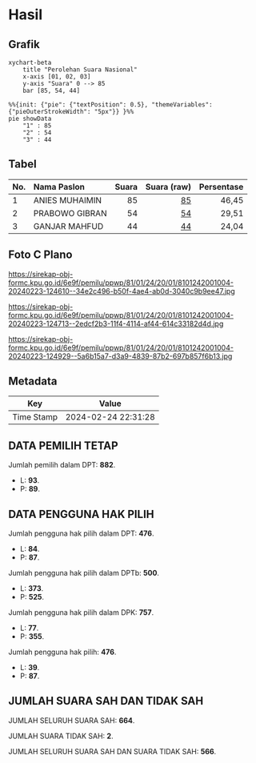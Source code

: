 # Hasil

## Grafik

```mermaid
xychart-beta
    title "Perolehan Suara Nasional"
    x-axis [01, 02, 03]
    y-axis "Suara" 0 --> 85
    bar [85, 54, 44]
```

```mermaid
%%{init: {"pie": {"textPosition": 0.5}, "themeVariables": {"pieOuterStrokeWidth": "5px"}} }%%
pie showData
    "1" : 85
    "2" : 54
    "3" : 44
```

## Tabel

| No. | Nama Paslon    | Suara | Suara (raw) | Persentase |
|:--- |:-------------- | -----:| -----------:| ----------:|
| 1   | ANIES MUHAIMIN | 85    | [85][p-1]   | 46,45      |
| 2   | PRABOWO GIBRAN | 54    | [54][p-2]   | 29,51      |
| 3   | GANJAR MAHFUD  | 44    | [44][p-3]   | 24,04      |


[p-1]: https://github.com/gigit-pemilu/pemilu-2024/blob/main/pilpres/hitung-suara/sub/81-maluku/sub/01-maluku-tengah/sub/24-seram-utara-timur-seti/sub/2001-seti/sub/004-tps/sub/paslon-1.txt
[p-2]: https://github.com/gigit-pemilu/pemilu-2024/blob/main/pilpres/hitung-suara/sub/81-maluku/sub/01-maluku-tengah/sub/24-seram-utara-timur-seti/sub/2001-seti/sub/004-tps/sub/paslon-2.txt
[p-3]: https://github.com/gigit-pemilu/pemilu-2024/blob/main/pilpres/hitung-suara/sub/81-maluku/sub/01-maluku-tengah/sub/24-seram-utara-timur-seti/sub/2001-seti/sub/004-tps/sub/paslon-3.txt

## Foto C Plano

https://sirekap-obj-formc.kpu.go.id/6e9f/pemilu/ppwp/81/01/24/20/01/8101242001004-20240223-124610--34e2c496-b50f-4ae4-ab0d-3040c9b9ee47.jpg

https://sirekap-obj-formc.kpu.go.id/6e9f/pemilu/ppwp/81/01/24/20/01/8101242001004-20240223-124713--2edcf2b3-11f4-4114-af44-614c33182d4d.jpg

https://sirekap-obj-formc.kpu.go.id/6e9f/pemilu/ppwp/81/01/24/20/01/8101242001004-20240223-124929--5a6b15a7-d3a9-4839-87b2-697b857f6b13.jpg


## Metadata

| Key        | Value               |
| ---------- | ------------------- |
| Time Stamp | 2024-02-24 22:31:28 |


## DATA PEMILIH TETAP

Jumlah pemilih dalam DPT: **882**.
 * L: **93**.
 * P: **89**.

## DATA PENGGUNA HAK PILIH

Jumlah pengguna hak pilih dalam DPT: **476**.
 * L: **84**.
 * P: **87**.

Jumlah pengguna hak pilih dalam DPTb: **500**.
 * L: **373**.
 * P: **525**.

Jumlah pengguna hak pilih dalam DPK: **757**.
 * L: **77**.
 * P: **355**.

Jumlah pengguna hak pilih: **476**.
 * L: **39**.
 * P: **87**.

## JUMLAH SUARA SAH DAN TIDAK SAH

JUMLAH SELURUH SUARA SAH: **664**.

JUMLAH SUARA TIDAK SAH: **2**.

JUMLAH SELURUH SUARA SAH DAN SUARA TIDAK SAH: **566**.


